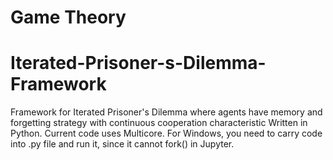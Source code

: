# Game Theory
# Iterated-Prisoner-s-Dilemma-Framework
Framework for Iterated Prisoner's Dilemma where agents have memory and forgetting strategy with continuous cooperation characteristic
Written in Python.
Current code uses Multicore.
For Windows, you need to carry code into .py file and run it, since it cannot fork() in Jupyter.
